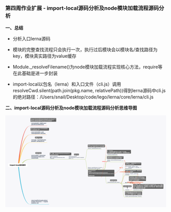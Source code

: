 ### 第四周作业扩展 - import-local源码分析及node模块加载流程源码分析

**一、总结**

- 分析入口lerna源码

- 模块的完整查找流程只会执行一次，执行过后模块会以模块名/查找路径为key，模块真实路径为value缓存

- Module._resolveFilename()为node模块加载流程实现核心方法，require等在此基础是进一步封装

- import-local以包名（lerna）和入口文件（cli.js）调用resolveCwd.silent(path.join(pkg.name, relativePath))得到lerna源码中cli.js的绝对路径：/Users/snail/Desktop/code/lego/lerna/core/lerna/cli.js


**二、import-local源码分析及node模块加载流程源码分析思维导图**

![import-local源码分析及node模块加载流程源码分析 - execSync](./images/042.png)
